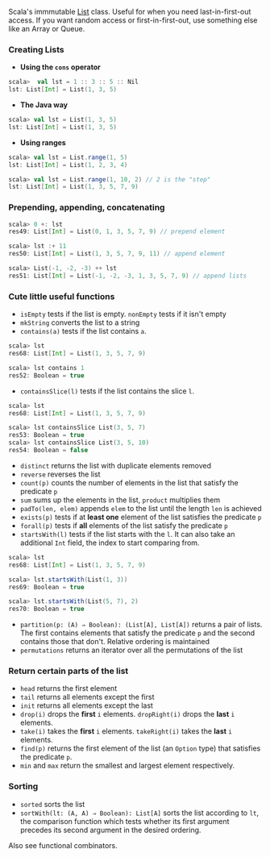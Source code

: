 Scala's immmutable [List](http://www.scala-lang.org/api/current/index.html#scala.collection.immutable.List) class. Useful for when you need last-in-first-out access. If you want random access or first-in-first-out, use something else like an Array or Queue.

### Creating Lists

* **Using the `cons` operator**
```scala
scala>  val lst = 1 :: 3 :: 5 :: Nil
lst: List[Int] = List(1, 3, 5)
```

* **The Java way**
```scala
scala> val lst = List(1, 3, 5)
lst: List[Int] = List(1, 3, 5)
```

* **Using ranges**
```scala
scala> val lst = List.range(1, 5)
lst: List[Int] = List(1, 2, 3, 4)

scala> val lst = List.range(1, 10, 2) // 2 is the "step"
lst: List[Int] = List(1, 3, 5, 7, 9)
```

### Prepending, appending, concatenating

```scala
scala> 0 +: lst
res49: List[Int] = List(0, 1, 3, 5, 7, 9) // prepend element

scala> lst :+ 11
res50: List[Int] = List(1, 3, 5, 7, 9, 11) // append element

scala> List(-1, -2, -3) ++ lst
res51: List[Int] = List(-1, -2, -3, 1, 3, 5, 7, 9) // append lists
```

### **Cute little useful functions**
* `isEmpty` tests if the list is empty. `nonEmpty` tests if it isn't empty
* `mkString` converts the list to a string
* `contains(a)` tests if the list contains `a`.
```scala
scala> lst
res68: List[Int] = List(1, 3, 5, 7, 9)

scala> lst contains 1
res52: Boolean = true
```
* `containsSlice(l)` tests if the list contains the slice `l`.
```scala
scala> lst
res68: List[Int] = List(1, 3, 5, 7, 9)

scala> lst containsSlice List(3, 5, 7)
res53: Boolean = true
scala> lst containsSlice List(3, 5, 10)
res54: Boolean = false
```
* `distinct` returns the list with duplicate elements removed
* `reverse` reverses the list
* `count(p)` counts the number of elements in the list that satisfy the predicate `p`
* `sum` sums up the elements in the list, `product` multiplies them
* `padTo(len, elem)` appends `elem` to the list until the length `len` is achieved
* `exists(p)` tests if at **least one** element of the list satisfies the predicate `p`
* `forall(p)` tests if **all** elements of the list satisfy the predicate `p`
* `startsWith(l)` tests if the list starts with the `l`. It can also take an additional `Int` field, the index to start comparing from.
```scala
scala> lst
res68: List[Int] = List(1, 3, 5, 7, 9)

scala> lst.startsWith(List(1, 3))
res69: Boolean = true

scala> lst.startsWith(List(5, 7), 2)
res70: Boolean = true
```
* `partition(p: (A) ⇒ Boolean): (List[A], List[A])` returns a pair of lists. The first contains elements that satisfy the predicate `p` and the second contains those that don't. Relative ordering is maintained
* `permutations` returns an iterator over all the permutations of the list

### **Return certain parts of the list**
* `head` returns the first element
* `tail` returns all elements except the first
* `init` returns all elements except the last
* `drop(i)` drops the **first** `i` elements. `dropRight(i)` drops the **last** `i` elements.
* `take(i)` takes the **first** `i` elements. `takeRight(i)` takes the **last** `i` elements.
* `find(p)` returns the first element of the list (an `Option` type) that satisfies the predicate `p`.
* `min` and `max` return the smallest and largest element respectively.

### Sorting
* `sorted` sorts the list
* `sortWith(lt: (A, A) ⇒ Boolean): List[A]` sorts the list according to `lt`, the comparison function which tests whether its first argument precedes its second argument in the desired ordering.

Also see functional combinators.

